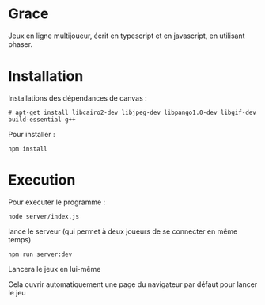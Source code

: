 # Grace


Jeux en ligne multijoueur, écrit en typescript et en javascript, en utilisant phaser.

Installation
============
Installations des dépendances de canvas :
```
# apt-get install libcairo2-dev libjpeg-dev libpango1.0-dev libgif-dev build-essential g++
```

Pour installer :
```
npm install
```

Execution
=========

Pour executer le programme :
```
node server/index.js
```
lance le serveur (qui permet à deux joueurs de se connecter en même temps)

```
npm run server:dev
```
Lancera le jeux en lui-même

Cela ouvrir automatiquement une page du navigateur par défaut
pour lancer le jeu